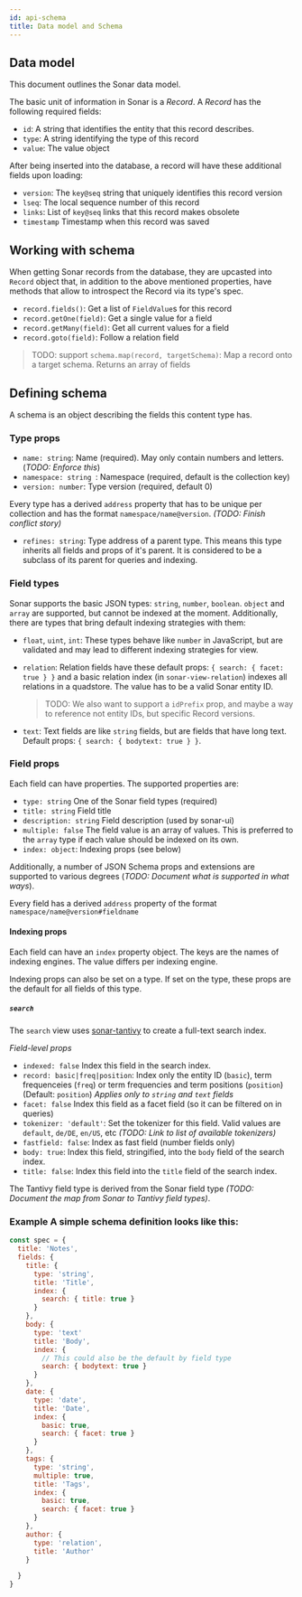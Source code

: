 ```yaml
---
id: api-schema
title: Data model and Schema
---
```


## Data model

This document outlines the Sonar data model.

The basic unit of information in Sonar is a *Record*. A *Record* has the following required fields:

* `id`: A string that identifies the entity that this record describes.
* `type`: A string identifying the type of this record
* `value`: The value object

After being inserted into the database, a record will have these additional fields upon loading:

* `version`: The `key@seq` string that uniquely identifies this record version
* `lseq`: The local sequence number of this record
* `links`: List of `key@seq` links that this record makes obsolete
* `timestamp` Timestamp when this record was saved


## Working with schema

When getting Sonar records from the database, they are upcasted into `Record` object that, in addition to the above mentioned properties, have methods that allow to introspect the Record via its type's spec.

* `record.fields()`: Get a list of `FieldValue`s for this record
* `record.getOne(field)`: Get a single value for a field
* `record.getMany(field)`: Get all current values for a field
* `record.goto(field)`: Follow a relation field

> TODO: support `schema.map(record, targetSchema)`: Map a record onto a target schema. Returns an array of fields


## Defining schema

A schema is an object describing the fields this content type has. 


### Type props

* `name: string`: Name (required). May only contain numbers and letters. (*TODO: Enforce this*)
* `namespace: string `: Namespace (required, default is the collection key)
* `version: number`: Type version (required, default 0)

Every type has a derived `address` property that has to be unique per collection and has the format `namespace/name@version`. *(TODO: Finish conflict story)*

* `refines: string`: Type address of a parent type. This means this type inherits all fields and props of it's parent. It is considered to be a subclass of its parent for queries and indexing.


### Field types

Sonar supports the basic JSON types: `string`, `number`, `boolean`. `object` and `array` are supported, but cannot be indexed at the moment. Additionally, there are types that bring default indexing strategies with them:

* `float`, `uint`, `int`: These types behave like `number` in JavaScript, but are validated and may lead to different indexing strategies for view.
* `relation`: Relation fields have these default props: `{ search: { facet: true } }` and a basic relation index (in `sonar-view-relation`) indexes all relations in a quadstore. The value has to be a valid Sonar entity ID.

    > TODO: We also want to support a `idPrefix` prop, and maybe a way to reference not entity IDs, but specific Record versions.

* `text`: Text fields are like `string` fields, but are fields that have long text. Default props: `{ search: { bodytext: true } }`.


### Field props

Each field can have properties. The supported properties are: 

* `type: string` One of the Sonar field types (required)
* `title: string` Field title
* `description: string` Field description (used by sonar-ui)
* `multiple: false` The field value is an array of values. This is preferred to the `array` type if each value should be indexed on its own.
* `index: object`: Indexing props (see below)

Additionally, a number of JSON Schema props and extensions are supported to various degrees (*TODO: Document what is supported in what ways*).

Every field has a derived `address` property of the format `namespace/name@version#fieldname`

#### Indexing props

Each field can have an `index` property object. The keys are the names of indexing engines. The value differs per indexing engine.

Indexing props can also be set on a type. If set on the type, these props are the default for all fields of this type.

##### `search`

The `search` view uses [sonar-tantivy](https://github.com/arso-project/sonar-tantivy/) to create a full-text search index.

*Field-level props*

* `indexed: false` Index this field in the search index. 
* `record: basic|freq|position`: Index only the entity ID (`basic`), term frequenceies (`freq`) or term frequencies and term positions (`position`) (Default: `position`) *Applies only to `string` and `text` fields*
* `facet: false` Index this field as a facet field (so it can be filtered on in queries)
* `tokenizer: 'default'`: Set the tokenizer for this field. Valid values are `default`, `de/DE`, `en/US`, etc *(TODO: Link to list of available tokenizers)*
* `fastfield: false`: Index as fast field (number fields only)
* `body: true`: Index this field, stringified, into the `body` field of the search index.
* `title: false`: Index this field into the `title` field of the search index.

The Tantivy field type is derived from the Sonar field type *(TODO: Document the map from Sonar to Tantivy field types)*.

### Example A simple schema definition looks like this:

```javascript
const spec = {
  title: 'Notes',
  fields: {
    title: {
      type: 'string',
      title: 'Title',
      index: {
        search: { title: true }
      }
    },
    body: {
      type: 'text'
      title: 'Body',
      index: {
        // This could also be the default by field type
        search: { bodytext: true }
      }
    },
    date: {
      type: 'date',
      title: 'Date',
      index: {
        basic: true,
        search: { facet: true }
      }
    },
    tags: {
      type: 'string',
      multiple: true,
      title: 'Tags',
      index: {
        basic: true,
        search: { facet: true }
      }
    },
    author: {
      type: 'relation',
      title: 'Author'
    }

  }
}
```


